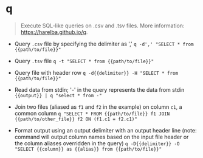 # q
> Execute SQL-like queries on .csv and .tsv files.
> More information: <https://harelba.github.io/q>.

- Query `.csv` file by specifying the delimiter as ','
`q -d',' "SELECT * from {{path/to/file}}"`

- Query `.tsv` file
`q -t "SELECT * from {{path/to/file}}"`

- Query file with header row
`q -d{{delimiter}} -H "SELECT * from {{path/to/file}}"`

- Read data from stdin; '-' in the query represents the data from stdin
`{{output}} | q "select * from -"`

- Join two files (aliased as `f1` and `f2` in the example) on column `c1`, a common column
`q "SELECT * FROM {{path/to/file}} f1 JOIN {{path/to/other_file}} f2 ON (f1.c1 = f2.c1)"`

- Format output using an output delimiter with an output header line (note: command will output column names based on the input file header or the column aliases overridden in the query)
`q -D{{delimiter}} -O "SELECT {{column}} as {{alias}} from {{path/to/file}}"`
